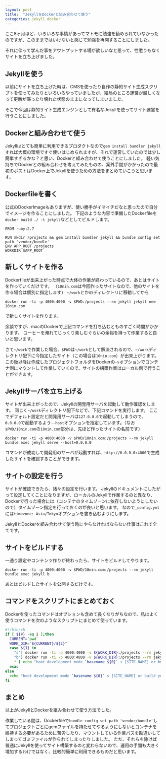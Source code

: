 ```yaml
---
layout: post
title:  "JekyllをDockerと組み合わせて使う"
categories: jekyll docker
---
```

ここ8ヶ月ほど、いろいろな事情があってマトモに勉強を勧められていなかったのですが、このままではいけないと感じて勉強を再開することにしました。

それに伴って学んだ事をアウトプットする場が欲しいなと思って、性懲りもなくサイトを立ち上げました。

## Jekyllを使う
以前にサイトを立ち上げた時は、CMSを使ったり自作の静的サイト生成スクリプトを使ってみたりといろいろやっていましたが、結局のところ運営が厳しくなって更新が滞ったり壊れた状態のままになってしまいました。

そこで今回は静的サイト生成エンジンとして有名なJekyllを使ってサイト運営を行うことにしました。

## Dockerと組み合わせて使う
Jekyllはとても簡単に利用できるプロダクトなので`gem install bundler jekyll`すれば大概の環境ですぐ使いはじめられますが、それで運営していたのでは少し簡単すぎるかな？と思い、Dockerと組み合わせて使うことにしました。
軽い気持ちでDockerとの組み合わせを考えてみたものの、案外手間がかかったので最初のポストはDocker上でJekyllを使うための方法をまとめていこうと思います。

## Dockerfileを書く
公式のDockerImageもありますが、使い勝手がイマイチだなと思ったので自分でイメージを作ることにしました。
下記のような内容で準備したDockerfileを`docker build ./ -t jekyll`などとしてビルドします。

```docker
FROM ruby:2.7

RUN mkdir /projects && gem install bundler jekyll && bundle config set path 'vendor/bundle'
ENV APP_ROOT /projects
WORKDIR $APP_ROOT
```

## 新しくサイトを作る
Dockerfileが出来上がった時点で大体の作業が終わっているので、あとはサイトを作っていくだけです。
（`10nin.com`は今回作ったサイトなので、他のサイトを作る場合は個別に指定します）
`~/work`とかのディレクトリに移動してから

```console
docker run -ti -p 4000:4000 -v $PWD:/projects --rm jekyll jekyll new 10nin.com
```

で新しくサイトを作ります。

余談ですが、macのDockerで上記コマンドを打ち込むとものすごく時間がかかります。
コーヒーを淹れてじっくり楽しむぐらいの余裕を持って作業すると良いと思います。

さて`~/work`で作業した場合、`$PWD`は`~/work`として解決されるので、`~/work`ディレクトリ配下に今指定したサイト（この場合は`10nin.com`）が出来上がります。
この後以降は作成したプロジェクトフォルダをDockerの`-v`オプションでコンテナ側にマウントして作業していくので、サイトの構築作業はローカル側で行うことができます。

## Jekyllサーバを立ち上げる
サイトが出来上がったので、Jekyllの開発用サーバを起動して動作確認をします。
同じく`~/work`ディレクトリ配下などで、下記コマンドを実行します。
ここでデフォルト設定だと開発用サーバは`127.0.0.0`で起動してしまうので、`0.0.0.0`で起動するよう`--host`オプションを指定しています。（なお`$PWD/10nin.com`の`10nin.com`部分は、先ほど作ったサイトの名前です）

```console
docker run -ti -p 4000:4000 -v $PWD/10nin.com:/projects --rm jekyll bundle exec jekyll serve --host=0.0.0.0
```

コマンドが成功して開発用のサーバが起動すれば、`http://0.0.0.0:4000`で生成したサイトを確認することができます。

## サイトの設定を行う
サイトが確認できたら、諸々の設定を行います。
Jekyllのドキュメントにしたがって設定してくことになりますが、ローカルのJekyllで作業するのと異なり、Dockerで行った場合には（コンテナのタイムゾーンに依存しないようにしたいので）タイムゾーン指定を行っておくのが良いと思います。
なので`_config.yml`には`timezone: Asia/Tokyo`オプションを書き込むようにします。

JekyllとDockerを組み合わせて使う時にやらなければならない仕事はこれで全てです。

## サイトをビルドする
一通り設定やコンテンツ作りが終わったら、サイトをビルドしてやります。
```console
docker run -ti -p 4000:4000 -v $PWD/10nin.com:/projects --rm jekyll bundle exec jekyll b
```
あとはビルドしたサイトを公開するだけです。

## コマンドをスクリプトにまとめておく
Dockerを使ったコマンドはオプションも含めて長くなりがちなので、私はよく使うコマンドを次のようなスクリプトにまとめて使っています。

```bash
#!/bin/sh
if [ ${#} -eq 2 ];then
  CURRENT=`pwd`
  WORK_DIR="${CURRENT}/${2}"
  case ${1} in
    "s") docker run -ti -p 4000:4000 -v ${WORK_DIR}:/projects --rm jekyll bundle exec jekyll s --host=0.0.0.0;;
    "b") docker run -ti -p 4000:4000 -v ${WORK_DIR}:/projects --rm jekyll bundle exec jekyll b;;
    * ) echo "boot development mode `basename ${0}` s [SITE_NAME] or build your site `basename ${0}` b [SITE_NAME].";;
  esac
else
  echo "boot development mode `basename ${0}` s [SITE_NAME] or build your site `basename ${0}` b [SITE_NAME]."
fi
```

## まとめ
以上がJekyllとDockerを組み合わせて使う方法でした。

作業している間は、Dockerfileで`bundle config set path 'vendor/bundle'`してプロジェクトごとにgemファイルを持たせてやるようにしないとコンテナを維持する必要があるために苦労したり、マウントしている作業パスを勘違いしてしまってゴミファイルが作られてしまったりしました。
ただ、それらを除けば普通にJekyllを使ってサイト構築するのと変わらないので、運用の手間も大きく増加するわけではなく、比較的簡単に利用できるものだと思います。

